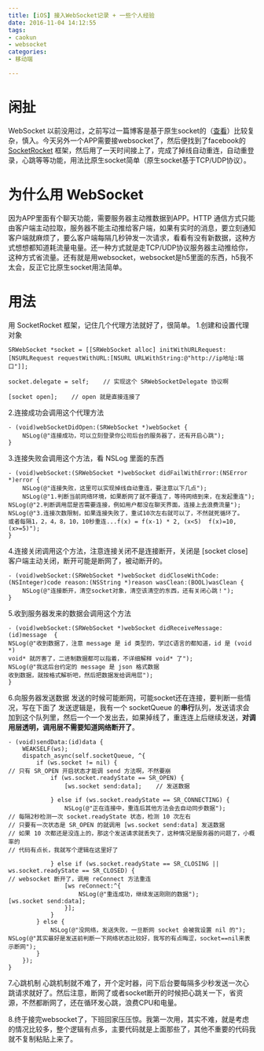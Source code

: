 ```yaml
---
title: [iOS] 接入WebSocket记录 + 一些个人经验
date: 2016-11-04 14:12:55
tags:
- caokun
- websocket
categories:
- 移动端

---
```


# 闲扯
WebSocket 以前没用过，之前写过一篇博客是基于原生socket的（[查看](http://www.jianshu.com/p/edb50afa250e)）比较复杂，慎入。今天另外一个APP需要接websocket了，然后便找到了facebook的 [SocketRocket](https://github.com/facebook/SocketRocket) 框架，然后用了一天时间接上了，完成了掉线自动重连，自动重登录，心跳等等功能，用法比原生socket简单（原生socket基于TCP/UDP协议）。

# 为什么用 WebSocket
因为APP里面有个聊天功能，需要服务器主动推数据到APP。HTTP 通信方式只能由客户端主动拉取，服务器不能主动推给客户端，如果有实时的消息，要立刻通知客户端就麻烦了，要么客户端每隔几秒钟发一次请求，看看有没有新数据，这种方式想想都知道耗流量电量。还一种方式就是走TCP/UDP协议服务器主动推给你，这种方式省流量。还有就是用websocket，websocket是h5里面的东西，h5我不太会，反正它比原生socket用法简单。

# 用法
用 SocketRocket 框架，记住几个代理方法就好了，很简单。
1.创建和设置代理对象
```
SRWebSocket *socket = [[SRWebSocket alloc] initWithURLRequest:
[NSURLRequest requestWithURL:[NSURL URLWithString:@"http://ip地址:端口"]];

socket.delegate = self;    // 实现这个 SRWebSocketDelegate 协议啊

[socket open];    // open 就是直接连接了
```
2.连接成功会调用这个代理方法
```
- (void)webSocketDidOpen:(SRWebSocket *)webSocket {
    NSLog(@"连接成功，可以立刻登录你公司后台的服务器了，还有开启心跳");
}
```
3.连接失败会调用这个方法，看 NSLog 里面的东西
```
- (void)webSocket:(SRWebSocket *)webSocket didFailWithError:(NSError *)error {
    NSLog(@"连接失败，这里可以实现掉线自动重连，要注意以下几点");
    NSLog(@"1.判断当前网络环境，如果断网了就不要连了，等待网络到来，在发起重连");
NSLog(@"2.判断调用层是否需要连接，例如用户都没在聊天界面，连接上去浪费流量");
NSLog(@"3.连接次数限制，如果连接失败了，重试10次左右就可以了，不然就死循环了。
或者每隔1，2，4，8，10，10秒重连...f(x) = f(x-1) * 2, (x<5)  f(x)=10, (x>=5)");
}
```
4.连接关闭调用这个方法，注意连接关闭不是连接断开，关闭是 [socket close] 客户端主动关闭，断开可能是断网了，被动断开的。
```
- (void)webSocket:(SRWebSocket *)webSocket didCloseWithCode:(NSInteger)code reason:(NSString *)reason wasClean:(BOOL)wasClean {
    NSLog(@"连接断开，清空socket对象，清空该清空的东西，还有关闭心跳！");
}
```
5.收到服务器发来的数据会调用这个方法
```
- (void)webSocket:(SRWebSocket *)webSocket didReceiveMessage:(id)message  {
NSLog(@"收到数据了，注意 message 是 id 类型的，学过C语言的都知道，id 是 (void *)  
void* 就厉害了，二进制数据都可以指着，不详细解释 void* 了");
NSLog(@"我这后台约定的 message 是 json 格式数据
收到数据，就按格式解析吧，然后把数据发给调用层");
}
```
6.向服务器发送数据
发送的时候可能断网，可能socket还在连接，要判断一些情况，写在下面了
发送逻辑是，我有一个 socketQueue 的**串行**队列，发送请求会加到这个队列里，然后一个一个发出去，如果掉线了，重连连上后继续发送，**对调用层透明，调用层不需要知道网络断开了**。
```
- (void)sendData:(id)data {
    WEAKSELF(ws);
    dispatch_async(self.socketQueue, ^{
        if (ws.socket != nil) {
// 只有 SR_OPEN 开启状态才能调 send 方法啊，不然要崩
            if (ws.socket.readyState == SR_OPEN) {
                [ws.socket send:data];    // 发送数据

            } else if (ws.socket.readyState == SR_CONNECTING) {
                NSLog(@"正在连接中，重连后其他方法会去自动同步数据");
// 每隔2秒检测一次 socket.readyState 状态，检测 10 次左右
// 只要有一次状态是 SR_OPEN 的就调用 [ws.socket send:data] 发送数据
// 如果 10 次都还是没连上的，那这个发送请求就丢失了，这种情况是服务器的问题了，小概率的
// 代码有点长，我就写个逻辑在这里好了

            } else if (ws.socket.readyState == SR_CLOSING || ws.socket.readyState == SR_CLOSED) {
// websocket 断开了，调用 reConnect 方法重连
                [ws reConnect:^{
                    NSLog(@"重连成功，继续发送刚刚的数据");
[ws.socket send:data];
                }];
            }
        } else {
            NSLog(@"没网络，发送失败，一旦断网 socket 会被我设置 nil 的");
NSLog(@"其实最好是发送前判断一下网络状态比较好，我写的有点晦涩，socket==nil来表示断网");
        }
    });
}
```
7.心跳机制
心跳机制就不难了，开个定时器，问下后台要每隔多少秒发送一次心跳请求就好了。然后注意，断网了或者socket断开的时候把心跳关一下，省资源，不然都断网了，还在循环发心跳，浪费CPU和电量。

8.终于接完websocket了，下班回家压压惊。我第一次用，其实不难，就是考虑的情况比较多，整个逻辑有点多，主要代码就是上面那些了，其他不重要的代码我就不复制粘贴上来了。
